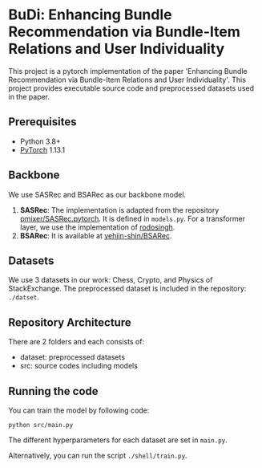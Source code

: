 # BuDi: Enhancing Bundle Recommendation via Bundle-Item Relations and User Individuality

This project is a pytorch implementation of the paper 'Enhancing Bundle Recommendation via Bundle-Item Relations and User Individuality'.
This project provides executable source code and preprocessed datasets used in the paper.

## Prerequisites

- Python 3.8+
- [PyTorch](https://pytorch.org/) 1.13.1

## Backbone
We use SASRec and BSARec as our backbone model.
1. **SASRec**: The implementation is adapted from the repository [pmixer/SASRec.pytorch](https://github.com/pmixer/SASRec.pytorch). It is defined in `models.py`. For a transformer layer, we use the implementation of [rodosingh](https://github.com/pytorch/pytorch/issues/41508#issuecomment-1723119580).
3. **BSARec**: It is available at [yehjin-shin/BSARec](https://github.com/yehjin-shin/BSARec).

## Datasets
We use 3 datasets in our work: Chess, Crypto, and Physics of StackExchange.
The preprocessed dataset is included in the repository: `./datset`.

## Repository Architecture
There are 2 folders and each consists of:
- dataset: preprocessed datasets
- src: source codes including models

## Running the code
You can train the model by following code:
```
python src/main.py
```

The different hyperparameters for each dataset are set in `main.py`. 

Alternatively, you can run the script `./shell/train.py`. 

